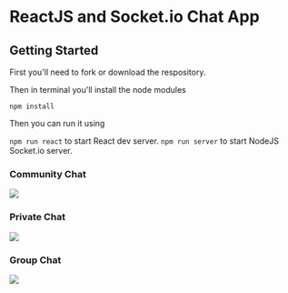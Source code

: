 # ReactJS and Socket.io Chat App

## Getting Started

First you'll need to fork or download the respository.

Then in terminal you'll install the node modules

``` npm install ```

Then you can run it using 

``` npm run react ``` to start React dev server.
``` npm run server ``` to start NodeJS Socket.io server.

### Community Chat
![](./ssCommunity.jpg)

### Private Chat
![](./ssPrivate.jpg)

### Group Chat
![](./ssGroup.jpg)